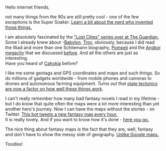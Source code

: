Hello internet friends,

not many things from the 90s are still pretty cool - one of the few exceptions is the Super Soaker. [Learn a bit about the nerd who invented those things.](http://www.bbc.com/news/magazine-37062579)

I am absolutely fascinated by the ["Lost Cities" series over at The Guardian.](https://www.theguardian.com/cities/series/lost-cities)  
Some I already knew about -[Babylon](https://www.theguardian.com/cities/2016/aug/08/lost-cities-1-babylon-iraq-war-history-mankind-greatest-heritage-site),  [Troy](https://www.theguardian.com/cities/2016/aug/09/lost-cities-2-search-real-troy-hisarlik-turkey-mythology-homer-iliad), obviously, because I did read the Illiad and more than one Schliemann biography, [Pompeii](https://www.theguardian.com/cities/2016/aug/11/lost-cities-4-pompeii-roman-preserved-disaster-vesuvius-volcano-second-extinction) and the [Angkor megacity](https://www.theguardian.com/cities/2016/aug/16/lost-cities-6-angkor-wat-nasa-technology-khmer-megacity) that we discussed [before](http://irregularity.co/15-free-booze/). And all the others are just as interesting.  
Have you heard of [Cahokia](https://www.theguardian.com/cities/2016/aug/17/lost-cities-8-mystery-ahokia-illinois-mississippians-native-americans-vanish) before?

I like me some geotags and GPS coordinates and maps and such things. So do millions of gadgets worldwide - from mobile phones and cameras to drones and autonomous farming equipment. *Turns out* that [plate tectonics are now a factor on how well these things work](http://motherboard.vice.com/read/plate-tectonics-gps-navigation).

I can't really remember how many bad fantasy novels I read in my lifetime - but I do know that quite often the maps were a lot more interesting than yet another hero's journey. Now I can have the maps without the stories - on Twitter. [This bot tweets a new fantasy map every hour.](https://www.wired.com/2016/08/bot-tweets-totally-fantastical-map-every-hour/)  
It is really lovely. And if you want to know how it's done - [here you go.](http://mewo2.com/notes/terrain/)

The nice thing about fantasy maps is the fact that they are, well, fantasy and don't have to show the messy side of geography. [Unlike Google maps.](https://medium.com/@mbogen/is-google-wired-for-geopolitics-77ae9a2d7fa2)

Toodles!